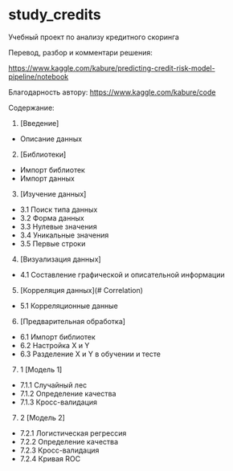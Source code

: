 # study_credits
Учебный проект по анализу кредитного скоринга

Перевод, разбор и комментари решения:

https://www.kaggle.com/kabure/predicting-credit-risk-model-pipeline/notebook

Благодарность автору: https://www.kaggle.com/kabure/code

Содержание:
1. [Введение]
- Описание данных

2. [Библиотеки]
- Импорт библиотек
- Импорт данных

3. [Изучение данных]
- 3.1 Поиск типа данных
- 3.2 Форма данных
- 3.3 Нулевые значения
- 3.4 Уникальные значения
- 3.5 Первые строки

4. [Визуализация данных]
- 4.1 Составление графической и описательной информации

5. [Корреляция данных](# Correlation)
- 5.1 Корреляционные данные

6. [Предварительная обработка]
- 6.1 Импорт библиотек
- 6.2 Настройка X и Y
- 6.3 Разделение X и Y в обучении и тесте

7. 1 [Модель 1]
- 7.1.1 Случайный лес
- 7.1.2 Определение качества
- 7.1.3 Кросс-валидация

7. 2 [Модель 2]
- 7.2.1 Логистическая регрессия
- 7.2.2 Определение качества
- 7.2.3 Кросс-валидация
- 7.2.4 Кривая ROC
